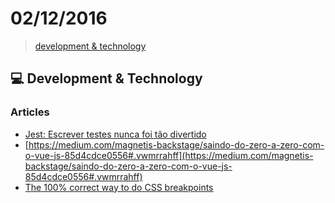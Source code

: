 # 02/12/2016

> [development & technology](#computer-development--technology)


## :computer: Development & Technology

### Articles
- [Jest: Escrever testes nunca foi tão divertido](https://medium.com/@oieduardorabelo/jest-escrever-testes-nunca-foi-t%C3%A3o-divertido-5f0e1950ba10#.akfgk5skw)
- [https://medium.com/magnetis-backstage/saindo-do-zero-a-zero-com-o-vue-js-85d4cdce0556#.vwmrrahff](https://medium.com/magnetis-backstage/saindo-do-zero-a-zero-com-o-vue-js-85d4cdce0556#.vwmrrahff)
- [The 100% correct way to do CSS breakpoints](https://medium.freecodecamp.com/the-100-correct-way-to-do-css-breakpoints-88d6a5ba1862#.q2c8lzs6a)